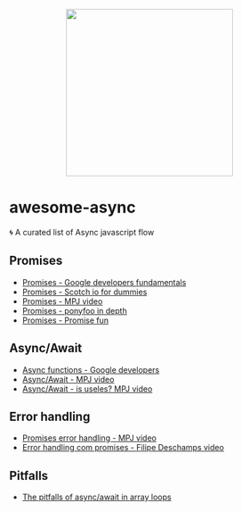 <p align="center">
  <img height="300" src="https://achievement-images.teamtreehouse.com/badge_async-programming-with-JS_stage1.png">
</p>

# awesome-async
:cyclone: A curated list of Async javascript flow

## Promises

* [Promises - Google developers fundamentals](https://developers.google.com/web/fundamentals/primers/promises?hl=pt-br)
* [Promises - Scotch io for dummies](https://scotch.io/tutorials/javascript-promises-for-dummies)
* [Promises - MPJ video](https://www.youtube.com/watch?v=2d7s3spWAzo)
* [Promises - ponyfoo in depth](https://ponyfoo.com/articles/es6-promises-in-depth)
* [Promises - Promise fun](https://github.com/sindresorhus/promise-fun)

## Async/Await

* [Async functions - Google developers](https://developers.google.com/web/fundamentals/primers/async-functions?hl=pt-br)
* [Async/Await - MPJ video](https://developers.google.com/web/fundamentals/primers/async-functions?hl=pt-br)
* [Async/Await - is useles? MPJ video](https://www.youtube.com/watch?v=ho5PnBOoacw)

## Error handling
* [Promises error handling - MPJ video](https://www.youtube.com/watch?v=f8IgdnYIwOU)
* [Error handling com promises - Filipe Deschamps video](https://www.youtube.com/watch?v=ZgWyha2d6iY)

## Pitfalls
* [The pitfalls of async/await in array loops](https://medium.com/dailyjs/the-pitfalls-of-async-await-in-array-loops-cf9cf713bfeb)
